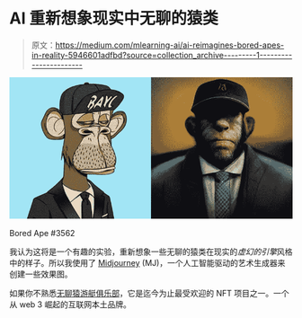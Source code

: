# AI 重新想象现实中无聊的猿类

> 原文：<https://medium.com/mlearning-ai/ai-reimagines-bored-apes-in-reality-5946601adfbd?source=collection_archive---------1----------------------->

![](img/9e1957c601d6f47fa2992042d89789f4.png)

Bored Ape #3562

我认为这将是一个有趣的实验，重新想象一些无聊的猿类在现实的*虚幻的引擎*风格中的样子。所以我使用了 [Midjourney](https://www.midjourney.com/home/) (MJ)，一个人工智能驱动的艺术生成器来创建一些效果图。

如果你不熟悉[无聊猿游艇俱乐部](https://boredapeyachtclub.com/)，它是迄今为止最受欢迎的 NFT 项目之一。一个从 web 3 崛起的互联网本土品牌。